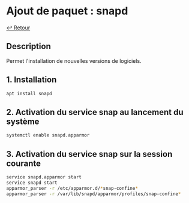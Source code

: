 # Ajout de paquet : snapd

[↩️ Retour](./README.md)

## Description

Permet l'installation de nouvelles versions de logiciels.

## 1. Installation

```bash
apt install snapd
```

## 2. Activation du service snap au lancement du système

```bash
systemctl enable snapd.apparmor
```

## 3. Activation du service snap sur la session courante

```bash
service snapd.apparmor start
service snapd start
apparmor_parser -r /etc/apparmor.d/*snap-confine*
apparmor_parser -r /var/lib/snapd/apparmor/profiles/snap-confine*
```
